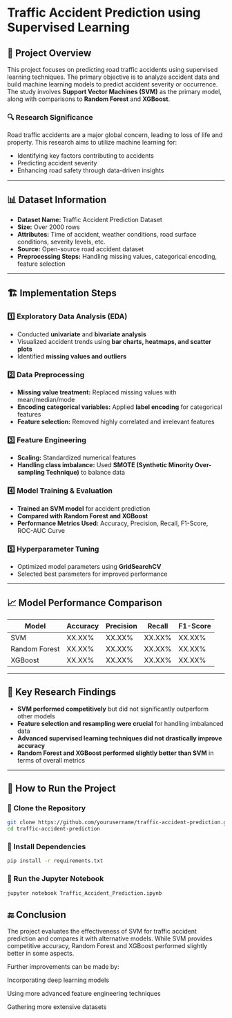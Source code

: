 # Traffic Accident Prediction using Supervised Learning

## 📌 Project Overview
This project focuses on predicting road traffic accidents using supervised learning techniques. The primary objective is to analyze accident data and build machine learning models to predict accident severity or occurrence. The study involves **Support Vector Machines (SVM)** as the primary model, along with comparisons to **Random Forest** and **XGBoost**.

### 🔍 Research Significance
Road traffic accidents are a major global concern, leading to loss of life and property. This research aims to utilize machine learning for:
- Identifying key factors contributing to accidents
- Predicting accident severity
- Enhancing road safety through data-driven insights

---

## 📊 Dataset Information
- **Dataset Name:** Traffic Accident Prediction Dataset  
- **Size:** Over 2000 rows  
- **Attributes:** Time of accident, weather conditions, road surface conditions, severity levels, etc.  
- **Source:** Open-source road accident dataset  
- **Preprocessing Steps:** Handling missing values, categorical encoding, feature selection  

---

## 🏗️ Implementation Steps

### 1️⃣ Exploratory Data Analysis (EDA)
- Conducted **univariate** and **bivariate analysis**
- Visualized accident trends using **bar charts, heatmaps, and scatter plots**
- Identified **missing values and outliers**

### 2️⃣ Data Preprocessing
- **Missing value treatment:** Replaced missing values with mean/median/mode
- **Encoding categorical variables:** Applied **label encoding** for categorical features
- **Feature selection:** Removed highly correlated and irrelevant features

### 3️⃣ Feature Engineering
- **Scaling:** Standardized numerical features  
- **Handling class imbalance:** Used **SMOTE (Synthetic Minority Over-sampling Technique)** to balance data  

### 4️⃣ Model Training & Evaluation
- **Trained an SVM model** for accident prediction  
- **Compared with Random Forest and XGBoost**  
- **Performance Metrics Used:** Accuracy, Precision, Recall, F1-Score, ROC-AUC Curve  

### 5️⃣ Hyperparameter Tuning
- Optimized model parameters using **GridSearchCV**
- Selected best parameters for improved performance  

---

## 📈 Model Performance Comparison

| Model         | Accuracy | Precision | Recall | F1-Score |
|--------------|----------|-----------|--------|----------|
| SVM          | XX.XX%   | XX.XX%    | XX.XX% | XX.XX%   |
| Random Forest| XX.XX%   | XX.XX%    | XX.XX% | XX.XX%   |
| XGBoost      | XX.XX%   | XX.XX%    | XX.XX% | XX.XX%   |

---

## 🔬 Key Research Findings
- **SVM performed competitively** but did not significantly outperform other models  
- **Feature selection and resampling were crucial** for handling imbalanced data  
- **Advanced supervised learning techniques did not drastically improve accuracy**  
- **Random Forest and XGBoost performed slightly better than SVM** in terms of overall metrics  

---

## 🚀 How to Run the Project

### 🔹 Clone the Repository
```bash
git clone https://github.com/yourusername/traffic-accident-prediction.git
cd traffic-accident-prediction
```

### 🔹 Install Dependencies
```bash
pip install -r requirements.txt
```

### 🔹 Run the Jupyter Notebook
```bash
jupyter notebook Traffic_Accident_Prediction.ipynb
```

## 🔚 Conclusion
The project evaluates the effectiveness of SVM for traffic accident prediction and compares it with alternative models. While SVM provides competitive accuracy, Random Forest and XGBoost performed slightly better in some aspects.

Further improvements can be made by:

Incorporating deep learning models

Using more advanced feature engineering techniques

Gathering more extensive datasets